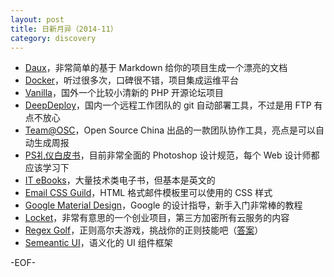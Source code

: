 ```yaml
---
layout: post
title: 日新月异（2014-11）
category: discovery
---
```


* [Daux](http://daux.io/)，非常简单的基于 Markdown 给你的项目生成一个漂亮的文档
* [Docker](https://www.docker.com/)，听过很多次，口碑很不错，项目集成运维平台
* [Vanilla](http://vanillaforums.org/)，国外一个比较小清新的 PHP 开源论坛项目
* [DeepDeploy](https://deepdeploy.com/)，国内一个远程工作团队的 git 自动部署工具，不过是用 FTP 有点不放心
* [Team@OSC](http://team.oschina.net)，Open Source China 出品的一款团队协作工具，亮点是可以自动生成周报
* [PS礼仪白皮书](http://hao.uisdc.com/ps/)，目前非常全面的 Photoshop 设计规范，每个 Web 设计师都应该学习下
* [IT eBooks](http://it-ebooks.info/)，大量技术类电子书，但基本是英文的
* [Email CSS Guild](https://www.campaignmonitor.com/css/)，HTML 格式邮件模板里可以使用的 CSS 样式
* [Google Material Design](http://www.ui.cn/Material/)，Google 的设计指导，新手入门非常棒的教程
* [Locket](https://www.zenzet.com/)，非常有意思的一个创业项目，第三方加密所有云服务的内容
* [Regex Golf](http://regex.alf.nu/)，正则高尔夫游戏，挑战你的正则技能吧（[答案](https://gist.github.com/jpsim/8057500)）
* [Semeantic UI](http://semantic-ui.com/)，语义化的 UI 组件框架

-EOF-
